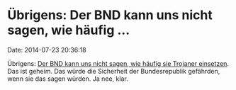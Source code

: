 Übrigens: Der BND kann uns nicht sagen, wie häufig \...
=======================================================

Date: 2014-07-23 20:36:18

Übrigens: [Der BND kann uns nicht sagen, wie häufig sie Trojaner
einsetzen](https://netzpolitik.org/2014/bundesregierung-information-wie-oft-der-bnd-trojaner-einsetzt-gefaehrdet-die-sicherheit-der-bundesrepublik/).
Das ist geheim. Das würde die Sicherheit der Bundesrepublik gefährden,
wenn sie das sagen würden. Ja nee, klar.
